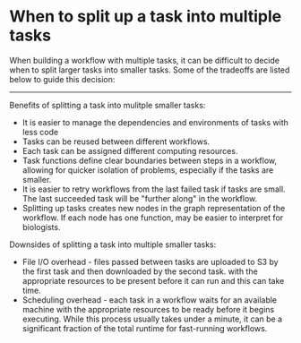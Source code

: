 # When to split up a task into multiple tasks

When building a workflow with multiple tasks, it can be difficult to decide
when to split larger tasks into smaller tasks. Some of the tradeoffs are listed
below to guide this decision:

---

Benefits of splitting a task into mulitple smaller tasks:

* It is easier to manage the dependencies and environments of tasks with less code
* Tasks can be reused between different workflows.
* Each task can be assigned different computing resources.
* Task functions define clear boundaries between steps in a workflow, allowing
for quicker isolation of problems, especially if the tasks are smaller.
* It is easier to retry workflows from the last failed task if tasks are small.
The last succeeded task will be "further along" in the workflow.
* Splitting up tasks creates new nodes in the graph representation of the
  workflow. If each node has one function, may be easier to interpret for biologists.

Downsides of splitting a task into multiple smaller tasks:

* File I/O overhead - files passed between tasks are uploaded to S3 by the
first task and then downloaded by the second task.
with the appropriate resources to be present before it can run and this can take
time.
* Scheduling overhead - each task in a workflow waits for an available machine
with the appropriate resources to be ready before it begins executing. While
this process usually takes under a minute, it can be a significant fraction of
the total runtime for fast-running workflows.
